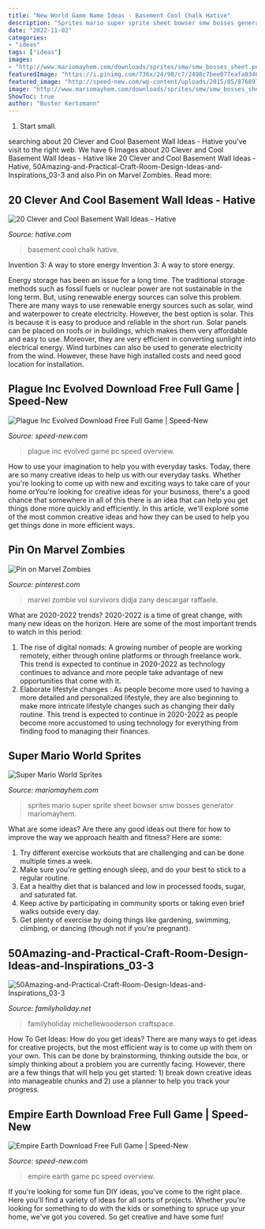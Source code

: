 ```yaml
---
title: "New World Game Name Ideas - Basement Cool Chalk Hative"
description: "Sprites mario super sprite sheet bowser smw bosses generator mariomayhem"
date: "2022-11-02"
categories:
- "ideas"
tags: ["ideas"]
images:
- "http://www.mariomayhem.com/downloads/sprites/smw/smw_bosses_sheet.png"
featuredImage: "https://i.pinimg.com/736x/24/98/c7/2498c7bee077eafa0340a1c4215e285b.jpg"
featured_image: "http://speed-new.com/wp-content/uploads/2015/05/8768976967.jpg"
image: "http://www.mariomayhem.com/downloads/sprites/smw/smw_bosses_sheet.png"
ShowToc: true
author: "Buster Kertzmann"
---
```



1. Start small.

	

		
searching about 20 Clever and Cool Basement Wall Ideas - Hative you've visit to the right web. We have 6 Images about 20 Clever and Cool Basement Wall Ideas - Hative like 20 Clever and Cool Basement Wall Ideas - Hative, 50Amazing-and-Practical-Craft-Room-Design-Ideas-and-Inspirations_03-3 and also Pin on Marvel Zombies. Read more:
		
    
## 20 Clever And Cool Basement Wall Ideas - Hative

<img loading=lazy src="https://hative.com/wp-content/uploads/2014/05/basement-wall-ideas/17-chalk-wall-basement.jpg" onerror="this.onerror=null;this.src='https://tse3.mm.bing.net/th?id=OIP.XIAcBqTxaZNxCML3d3ajDwHaLH&amp;pid=15.1';" alt="20 Clever and Cool Basement Wall Ideas - Hative">

_Source: hative.com_

>basement cool chalk hative. 

	

Invention 3: A way to store energy
Invention 3: A way to store energy. 

Energy storage has been an issue for a long time. The traditional storage methods such as fossil fuels or nuclear power are not sustainable in the long term. 
But, using renewable energy sources can solve this problem. 
There are many ways to use renewable energy sources such as solar, wind and waterpower to create electricity. However, the best option is solar. This is because it is easy to produce and reliable in the short run. 
Solar panels can be placed on roofs or in buildings, which makes them very affordable and easy to use. Moreover, they are very efficient in converting sunlight into electrical energy. 
 Wind turbines can also be used to generate electricity from the wind. However, these have high installed costs and need good location for installation.

    
## Plague Inc Evolved Download Free Full Game | Speed-New

<img loading=lazy src="http://speed-new.com/wp-content/uploads/2016/09/54625674562457245.jpg" onerror="this.onerror=null;this.src='https://tse1.mm.bing.net/th?id=OIP.XD7QiLyV5RADaTx9Q77YlQHaEK&amp;pid=15.1';" alt="Plague Inc Evolved Download Free Full Game | Speed-New">

_Source: speed-new.com_

>plague inc evolved game pc speed overview. 

	

How to use your imagination to help you with everyday tasks.
Today, there are so many creative ideas to help us with our everyday tasks. Whether you're looking to come up with new and exciting ways to take care of your home orYou're looking for creative ideas for your business, there's a good chance that somewhere in all of this there is an idea that can help you get things done more quickly and efficiently. In this article, we'll explore some of the most common creative ideas and how they can be used to help you get things done in more efficient ways.

    
## Pin On Marvel Zombies

<img loading=lazy src="https://i.pinimg.com/736x/24/98/c7/2498c7bee077eafa0340a1c4215e285b.jpg" onerror="this.onerror=null;this.src='https://tse1.mm.bing.net/th?id=OIP.bCeZpE7o3U3fBP60tpvthAHaLZ&amp;pid=15.1';" alt="Pin on Marvel Zombies">

_Source: pinterest.com_

>marvel zombie vol survivors didja zany descargar raffaele. 

	

What are 2020-2022 trends?
2020-2022 is a time of great change, with many new ideas on the horizon. Here are some of the most important trends to watch in this period: 
1. The rise of digital nomads: A growing number of people are working remotely, either through online platforms or through freelance work. This trend is expected to continue in 2020-2022 as technology continues to advance and more people take advantage of new opportunities that come with it. 
2. Elaborate lifestyle changes : As people become more used to having a more detailed and personalized lifestyle, they are also beginning to make more intricate lifestyle changes such as changing their daily routine. This trend is expected to continue in 2020-2022 as people become more accustomed to using technology for everything from finding food to managing their finances. 

    
## Super Mario World Sprites

<img loading=lazy src="http://www.mariomayhem.com/downloads/sprites/smw/smw_bosses_sheet.png" onerror="this.onerror=null;this.src='https://tse4.mm.bing.net/th?id=OIP.hX__fKuiM8m2c5_tT9M9iwAAAA&amp;pid=15.1';" alt="Super Mario World Sprites">

_Source: mariomayhem.com_

>sprites mario super sprite sheet bowser smw bosses generator mariomayhem. 

	

What are some ideas?
Are there any good ideas out there for how to improve the way we approach health and fitness? Here are some: 
1. Try different exercise workouts that are challenging and can be done multiple times a week. 
2. Make sure you're getting enough sleep, and do your best to stick to a regular routine. 
3. Eat a healthy diet that is balanced and low in processed foods, sugar, and saturated fat. 
4. Keep active by participating in community sports or taking even brief walks outside every day. 
5. Get plenty of exercise by doing things like gardening, swimming, climbing, or dancing (though not if you're pregnant).

    
## 50Amazing-and-Practical-Craft-Room-Design-Ideas-and-Inspirations_03-3

<img loading=lazy src="https://www.familyholiday.net/wp-content/uploads/2013/12/50Amazing-and-Practical-Craft-Room-Design-Ideas-and-Inspirations_03-3.jpg" onerror="this.onerror=null;this.src='https://tse2.mm.bing.net/th?id=OIP.6KQriCB9uZUa0RsDlTlpgwHaLH&amp;pid=15.1';" alt="50Amazing-and-Practical-Craft-Room-Design-Ideas-and-Inspirations_03-3">

_Source: familyholiday.net_

>familyholiday michellewooderson craftspace. 

	

How To Get Ideas: How do you get ideas?
There are many ways to get ideas for creative projects, but the most efficient way is to come up with them on your own. This can be done by brainstorming, thinking outside the box, or simply thinking about a problem you are currently facing. However, there are a few things that will help you get started: 1) break down creative ideas into manageable chunks and 2) use a planner to help you track your progress.

    
## Empire Earth Download Free Full Game | Speed-New

<img loading=lazy src="http://speed-new.com/wp-content/uploads/2015/05/8768976967.jpg" onerror="this.onerror=null;this.src='https://tse1.mm.bing.net/th?id=OIP.zd6mq32EslbDGFA966-QiQHaFj&amp;pid=15.1';" alt="Empire Earth Download Free Full Game | Speed-New">

_Source: speed-new.com_

>empire earth game pc speed overview. 

	

If you're looking for some fun DIY ideas, you've come to the right place. Here you'll find a variety of ideas for all sorts of projects. Whether you're looking for something to do with the kids or something to spruce up your home, we've got you covered. So get creative and have some fun!

